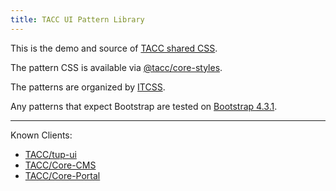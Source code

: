 ```yaml
---
title: TACC UI Pattern Library
---
```


This is the demo and source of [TACC shared CSS][tacc shared css].

The pattern CSS is available via [@tacc/core-styles].

The patterns are organized by [ITCSS][tacc itcss].

Any patterns that expect Bootstrap are tested on [Bootstrap 4.3.1][bootstrap].

---

Known Clients:

- [TACC/tup-ui]
- [TACC/Core-CMS]
- [TACC/Core-Portal]

[tacc/tup-ui]: https://github.com/TACC/tup-ui
[tacc/core-cms]: https://github.com/TACC/Core-CMS
[tacc/core-portal]: https://github.com/TACC/Core-Portal
[@tacc/core-styles]: https://www.npmjs.com/package/@tacc/core-styles

[tacc shared css]: https://tacc-main.atlassian.net/wiki/x/PR1v
[tacc itcss]: https://tacc-main.atlassian.net/wiki/x/QQhv
[bootstrap]: https://getbootstrap.com/docs/4.3/

<script type="module">
Array.from(document.body.querySelectorAll('a'))
  .filter(link => link.hostname != window.location.hostname)
  .forEach(link => link.target = '_blank');
</script>

